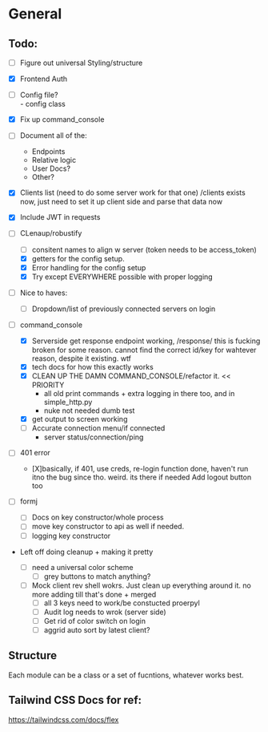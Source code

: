 # General


## Todo:
- [ ] Figure out universal Styling/structure
- [X] Frontend Auth
- [ ] Config file?  
        - config class
- [X] Fix up command_console
- [ ] Document all of the:
    - Endpoints
    - Relative logic
    - User Docs?
    - Other?

- [X] Clients list (need to do some server work for that one)
    /clients exists now, just need to set it up client side and parse that data now
- [X] Include JWT in requests

- [ ] CLenaup/robustify
    - [ ] consitent names to align w server (token needs to be access_token)
    - [X] getters for the config setup.
    - [X] Error handling for the config setup
    - [X] Try except EVERYWHERE possible with proper logging

- [ ] Nice to haves:
    - [ ] Dropdown/list of previously connected servers on login


- [ ] command_console
    - [X] Serverside get response endpoint working, /response/<client-id>
        this is fucking broken for some reason. cannot find the correct id/key for wahtever reason, despite it existing. wtf
    - [X] tech docs for how this exactly works
    - [X] CLEAN UP THE DAMN COMMAND_CONSOLE/refactor it. << PRIORITY
        - all old print commands + extra logging in there too, and in simple_http.py
        - nuke not needed dumb test
    - [X] get output to screen working
    - [ ] Accurate connection menu/if connected
        - server status/connection/ping 

- [ ] 401 error
    - [X]basically, if 401, use creds, re-login
        function done, haven't run itno the bug since tho. weird. its there if needed
    Add logout button too


- [ ] formj
    - [ ] Docs on key constructor/whole process
    - [ ] move key constructor to api as well if needed.
    - [ ] logging key constructor

- Left off doing cleanup + making it pretty
 
    - [ ] need a universal color scheme
        - [ ] grey buttons to match anything?

    - [ ] Mock client rev shell wokrs. Just clean up everything around it. no more adding till
    that's done + merged
        - [ ] all 3 keys need to work/be constucted proerpyl
        - [ ]  Audit log needs to wrok (server side)
        - [ ] Get rid of color switch on login
        - [ ] aggrid auto sort by latest client?

## Structure

Each module can be a class or a set of fucntions, whatever works best. 

## Tailwind CSS Docs for ref:

https://tailwindcss.com/docs/flex
